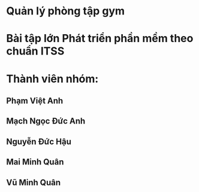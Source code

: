 # Quản lý phòng tập gym
# Bài tập lớn Phát triển phần mềm theo chuẩn ITSS
# Thành viên nhóm:
## Phạm Việt Anh
## Mạch Ngọc Đức Anh
## Nguyễn Đức Hậu
## Mai Minh Quân
## Vũ Minh Quân

